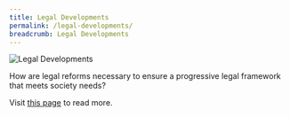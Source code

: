 ```yaml
---
title: Legal Developments
permalink: /legal-developments/
breadcrumb: Legal Developments
---
```

<div class="image">
  <img src="/images/LegalDevelopments1.jpg" title="Legal Developments" alt="Legal Developments">
</div>

How are legal reforms necessary to ensure a progressive legal framework that meets society needs?

Visit [this page](/articles/legal-developments/) to read more.
